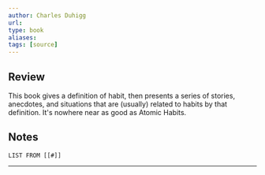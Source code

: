 ```yaml
---
author: Charles Duhigg
url: 
type: book
aliases: 
tags: [source]
---
```

## Review
This book gives a definition of habit, then presents a series of stories, anecdotes, and situations that are (usually) related to habits by that definition. It's nowhere near as good as Atomic Habits.

## Notes
```dataview
LIST FROM [[#]]
```

---